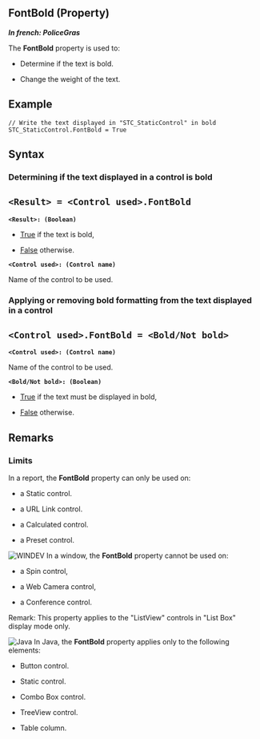 


## FontBold (Property)

***In french: PoliceGras***
	



<a name="XUse"></a>
<a name="Use"></a>
<a name="description"></a>
The **FontBold** property is used to:

- Determine if the text is bold.

- Change the weight of the text.





<a name="Example1"></a>
<a name="sample_code"></a>

## Example


```wl
// Write the text displayed in "STC_StaticControl" in bold
STC_StaticControl.FontBold = True
```

<a name="XSYNTAX"></a>
<a name="SYNTAX1"></a>

## Syntax

### Determining if the text displayed in a control is bold

`<Result> = <Control used>.FontBold`
---

**`<Result>: (Boolean)`**



- <u><u><u><u>True</u></u></u></u> if the text is bold, 

- <u><u><u><u>False</u></u></u></u> otherwise.




**`<Control used>: (Control name)`**

Name of the control to be used.  


<a name="SYNTAX2"></a>

### Applying or removing bold formatting from the text displayed in a control

`<Control used>.FontBold = <Bold/Not bold>`
---

**`<Control used>: (Control name)`**

Name of the control to be used.

**`<Bold/Not bold>: (Boolean)`**



- <u><u><u><u>True</u></u></u></u> if the text must be displayed in bold, 

- <u><u><u><u>False</u></u></u></u> otherwise.  






<a name="NOTE0"></a>
<a name="NOTE0_1"></a>

## Remarks


### Limits
<a name="limits_ELTPARAGRAPHE000098"></a>

In a report, the **FontBold** property can only be used on:

- a Static control.

- a URL Link control.

- a Calculated control.

- a Preset control.




![WINDEV](https://doc.pcsoft.fr/ext/images/us/WD.png) In a window, the **FontBold** property cannot be used on:

- a Spin control, 

- a Web Camera control, 

- a Conference control.


Remark: This property applies to the "ListView" controls in "List Box" display mode only.

![Java](https://doc.pcsoft.fr/ext/images/us/JAVA.png) In Java, the **FontBold** property applies only to the following elements:

- Button control.

- Static control.

- Combo Box control.

- TreeView control.

- Table column.





